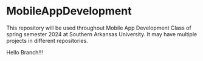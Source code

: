 # MobileAppDevelopment
This repository will be used throughout Mobile App Development Class of spring semester 2024 at Southern Arkansas University. It may have multiple projects in different repositories.

Hello Branch!!!
